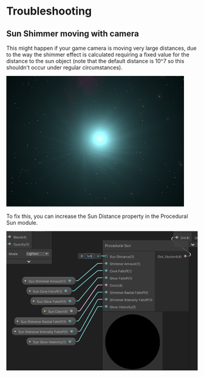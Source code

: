 # Troubleshooting

## Sun Shimmer moving with camera

This might happen if your game camera is moving very large distances, due to the way the shimmer effect is calculated requiring a fixed value for the distance to the sun object (note that the default distance is 10^7 so this shouldn't occur under regular circumstances).

![Sun Shimmer Bug](../assets/images/shader-skybox-troubleshooting/sun-shimmer.png)

To fix this, you can increase the Sun Distance property in the Procedural Sun module.

![Sun Distance Graph](../assets/images/shader-skybox-troubleshooting/sun-distance-graph.png)